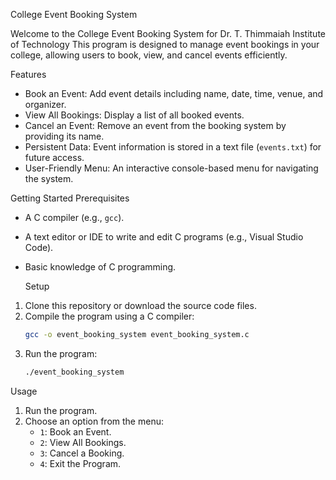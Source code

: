  College Event Booking System

Welcome to the College Event Booking System for Dr. T. Thimmaiah Institute of Technology This program is designed to manage event bookings in your college, allowing users to book, view, and cancel events efficiently.

 Features

- Book an Event: Add event details including name, date, time, venue, and organizer.
- View All Bookings: Display a list of all booked events.
- Cancel an Event: Remove an event from the booking system by providing its name.
- Persistent Data: Event information is stored in a text file (`events.txt`) for future access.
- User-Friendly Menu: An interactive console-based menu for navigating the system.

Getting Started
  Prerequisites
- A C compiler (e.g., `gcc`).
- A text editor or IDE to write and edit C programs (e.g., Visual Studio Code).
- Basic knowledge of C programming.

   Setup
1. Clone this repository or download the source code files.
2. Compile the program using a C compiler:
   ```bash
   gcc -o event_booking_system event_booking_system.c
   ```
3. Run the program:
   ```bash
   ./event_booking_system
 Usage

1. Run the program.
2. Choose an option from the menu:
   - `1`: Book an Event.
   - `2`: View All Bookings.
   - `3`: Cancel a Booking.
   - `4`: Exit the Program.
